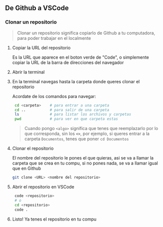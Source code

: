 ## De Github a VSCode

### Clonar un repositorio

> Clonar un repositorio significa copiarlo de Github a tu computadora, para poder trabajar en el localmente

1. Copiar la URL del repositorio

    Es la URL que aparece en el boton verde de "Code", o simplemente copiar la URL de la barra de direcciones del navegador

2. Abrir la terminal

3. En la terminal navegas hasta la carpeta donde queres clonar el repositorio
   
   Acordate de los comandos para navegar:

   ```bash
    cd <carpeta>    # para entrar a una carpeta
    cd ..           # para salir de una carpeta
    ls              # para listar los archivos y carpetas
    pwd             # para ver en que carpeta estas
   ```
    > Cuando pongo `<algo>` significa que tenes que reemplazarlo por lo que corresponda, sin los **`<>`**, por ejemplo, si queres entrar a la carpeta `Documentos`, tenes que poner `cd Documentos`

4. Clonar el repositorio

    El nombre del repositorio le pones el que quieras, asi se va a llamar la carpeta que se crea en tu compu, si no pones nada, se va a llamar igual que en Github

   ```bash
   git clone <URL> <nombre del repositorio>
   ```

5. Abrir el repositorio en VSCode

   ```bash
    code <repositorio>
    # o
    cd <repositorio>
    code .
    ```

6. Listo! Ya tenes el repositorio en tu compu
